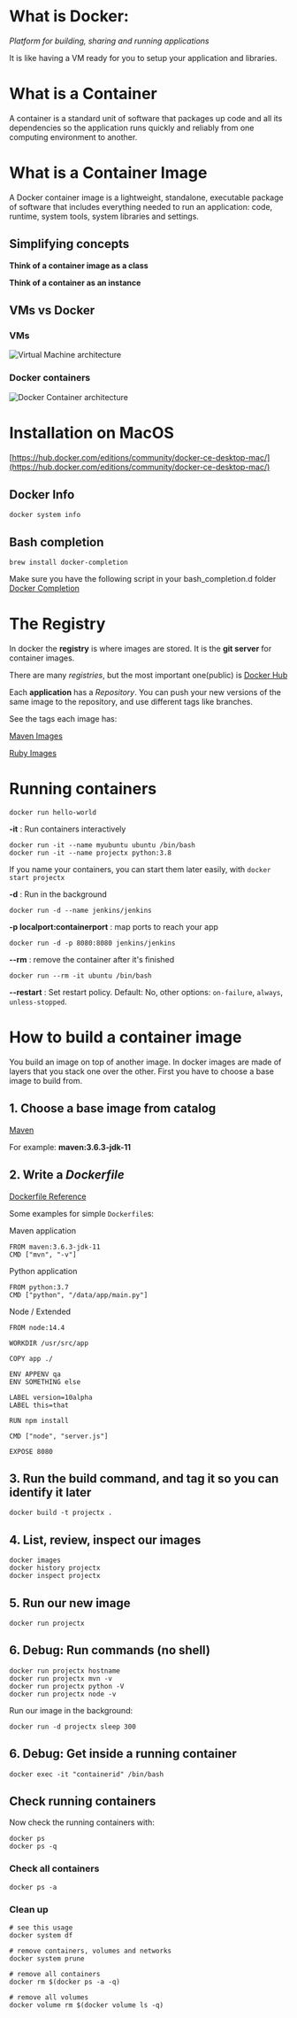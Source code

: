 # What is Docker:

*Platform for building, sharing and running applications*

It is like having a VM ready for you to setup your application and libraries.

# What is a Container
A container is a standard unit of software that packages up code and all its dependencies so the application runs quickly and reliably from one computing environment to another.

# What is a Container Image
A Docker container image is a lightweight, standalone, executable package of software that includes everything needed to run an application: code, runtime, system tools, system libraries and settings.

## Simplifying concepts
**Think of a container image as a class**

**Think of a container as an instance**

## VMs vs Docker

### VMs
![Virtual Machine architecture](https://github.com/c0d5x/docker-k8s-notes/blob/master/docker/imgs/arch-vms.png?raw=true)

### Docker containers
![Docker Container architecture](https://github.com/c0d5x/docker-k8s-notes/blob/master/docker/imgs/arch-docker.png?raw=true)

# Installation on MacOS
[https://hub.docker.com/editions/community/docker-ce-desktop-mac/](https://hub.docker.com/editions/community/docker-ce-desktop-mac/)

## Docker Info
`docker system info`

## Bash completion
`brew install docker-completion`

Make sure you have the following script in your bash_completion.d folder
[Docker Completion](https://raw.githubusercontent.com/docker/cli/master/contrib/completion/bash/docker)


# The Registry
In docker the **registry** is where images are stored. It is the **git server** for container images.

There are many *registries*, but the most important one(public) is [Docker Hub](https://hub.docker.com/)

Each **application** has a *Repository*. You can push your new versions of the same image to the repository, and use different tags like branches.

See the tags each image has:

[Maven Images](https://hub.docker.com/_/maven)

[Ruby Images](https://hub.docker.com/_/ruby)

# Running containers
`docker run hello-world`

**-it** : Run containers interactively
```
docker run -it --name myubuntu ubuntu /bin/bash
docker run -it --name projectx python:3.8
```
If you name your containers, you can start them later easily, with
`docker start projectx`


**-d** : Run in the background
```
docker run -d --name jenkins/jenkins
```

**-p localport:containerport** : map ports to reach your app
```
docker run -d -p 8080:8080 jenkins/jenkins
```

**--rm** : remove the container after it's finished
```
docker run --rm -it ubuntu /bin/bash
```

**--restart** : Set restart policy. Default: No, other options: `on-failure`, `always`, `unless-stopped`.

# How to build a container image
You build an image on top of another image. In docker images are made of layers that you stack one over the other.
First you have to choose a base image to build from.

## 1. Choose a base image from catalog
[Maven](https://hub.docker.com/_/maven)

For example: **maven:3.6.3-jdk-11**


## 2. Write a *Dockerfile*
[Dockerfile Reference](https://docs.docker.com/engine/reference/builder/)

Some examples for simple `Dockerfile`s:

Maven application

```
FROM maven:3.6.3-jdk-11
CMD ["mvn", "-v"]
```

Python application

```
FROM python:3.7
CMD ["python", "/data/app/main.py"]
```

Node / Extended

```
FROM node:14.4

WORKDIR /usr/src/app

COPY app ./

ENV APPENV qa
ENV SOMETHING else

LABEL version=10alpha
LABEL this=that

RUN npm install

CMD ["node", "server.js"]

EXPOSE 8080
```


## 3. Run the build command, and tag it so you can identify it later
`docker build -t projectx .`

## 4. List, review, inspect our images
```
docker images
docker history projectx
docker inspect projectx
```

## 5. Run our new image
`docker run projectx`

## 6. Debug: Run commands (no shell)
```
docker run projectx hostname
docker run projectx mvn -v
docker run projectx python -V
docker run projectx node -v
```
Run our image in the background:
```
docker run -d projectx sleep 300
```

## 6. Debug: Get inside a running container
`docker exec -it "containerid" /bin/bash`

## Check running containers
Now check the running containers with:
```
docker ps
docker ps -q
```

### Check all containers
`docker ps -a`

### Clean up
```
# see this usage
docker system df

# remove containers, volumes and networks
docker system prune

# remove all containers
docker rm $(docker ps -a -q)

# remove all volumes
docker volume rm $(docker volume ls -q)
```
